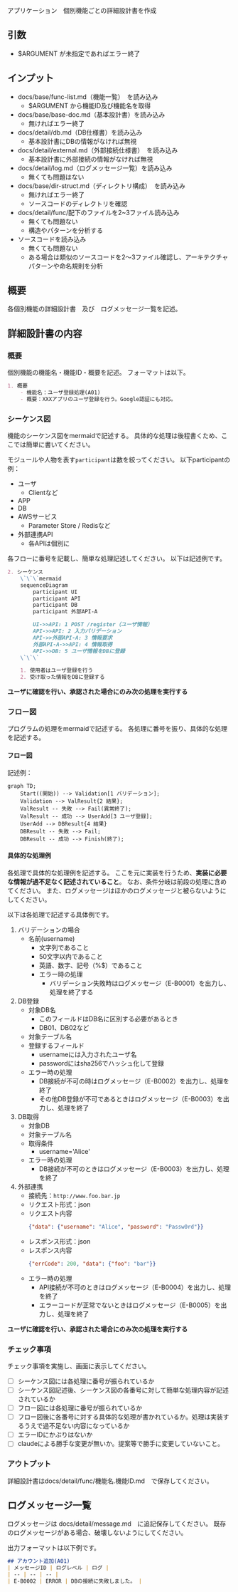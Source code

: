 アプリケーション　個別機能ごとの詳細設計書を作成

## 引数
- $ARGUMENT が未指定であればエラー終了

## インプット
- docs/base/func-list.md（機能一覧）　を読み込み
    - $ARGUMENT から機能ID及び機能名を取得
- docs/base/base-doc.md（基本設計書）を読み込み
    - 無ければエラー終了
- docs/detail/db.md（DB仕様書）を読み込み
    - 基本設計書にDBの情報がなければ無視
- docs/detail/external.md（外部接続仕様書）　を読み込み
    - 基本設計書に外部接続の情報がなければ無視
- docs/detail/log.md（ログメッセージ一覧）を読み込み
    - 無くても問題はない
- docs/base/dir-struct.md（ディレクトリ構成）　を読み込み
    - 無ければエラー終了
    - ソースコードのディレクトリを確認
- docs/detail/func/配下のファイルを2~3ファイル読み込み
    - 無くても問題ない
    - 構造やパターンを分析する
- ソースコードを読み込み
    - 無くても問題ない
    - ある場合は類似のソースコードを2～3ファイル確認し、アーキテクチャパターンや命名規則を分析

## 概要
各個別機能の詳細設計書　及び　ログメッセージ一覧を記述。

## 詳細設計書の内容

### 概要
個別機能の機能名・機能ID・概要を記述。
フォーマットは以下。

```markdown
1. 概要
    - 機能名：ユーザ登録処理(A01)
    - 概要：XXXアプリのユーザ登録を行う。Google認証にも対応。
```

### シーケンス図
機能のシーケンス図をmermaidで記述する。
具体的な処理は後程書くため、ここでは簡単に書いてください。

モジュールや人物を表す`participant`は数を絞ってください。
以下participantの例：
- ユーザ
    - Clientなど
- APP
- DB
- AWSサービス
    - Parameter Store / Redisなど
- 外部連携API
    - 各APIは個別に

各フローに番号を記載し、簡単な処理記述してください。
以下は記述例です。

```markdown
2. シーケンス
    \`\`\`mermaid
    sequenceDiagram
        participant UI
        participant API
        participant DB
        participant 外部API-A

        UI->>API: 1 POST /register（ユーザ情報）
        API->>API: 2 入力バリデーション
        API->>外部API-A: 3 情報要求
        外部API-A->>API: 4 情報取得
        API->>DB: 5 ユーザ情報をDBに登録
    \`\`\`

    1. 使用者はユーザ登録を行う
    2. 受け取った情報をDBに登録する
```

**ユーザに確認を行い、承認された場合にのみ次の処理を実行する**

### フロー図
プログラムの処理をmermaidで記述する。
各処理に番号を振り、具体的な処理を記述する。

#### フロー図
記述例：
```mermaid
graph TD;
    Start((開始)) --> Validation[1 バリデーション];
    Validation --> ValResult{2 結果};
    ValResult -- 失敗 --> Fail(異常終了);
    ValResult -- 成功 --> UserAdd[3 ユーザ登録];
    UserAdd --> DBResult{4 結果}
    DBResult -- 失敗 --> Fail;
    DBResult -- 成功 --> Finish(終了);
```

#### 具体的な処理例
各処理で具体的な処理例を記述する。
ここを元に実装を行うため、**実装に必要な情報が過不足なく記述されていること**。
なお、条件分岐は前段の処理に含めてください。
また、ログメッセージはほかのログメッセージと被らないようにしてください。

以下は各処理で記述する具体例です。
1. バリデーションの場合
    - 名前(username)
        - 文字列であること
        - 50文字以内であること
        - 英語、数字、記号（%$）であること
        - エラー時の処理
            - バリデーション失敗時はログメッセージ（E-B0001）を出力し、処理を終了する
2. DB登録
    - 対象DB名
        - このフィールドはDB名に区別する必要があるとき
        - DB01、DB02など
    - 対象テーブル名
    - 登録するフィールド
        - usernameには入力されたユーザ名
        - passwordにはsha256でハッシュ化して登録
    - エラー時の処理
        - DB接続が不可の時はログメッセージ（E-B0002）を出力し、処理を終了
        - その他DB登録が不可であるときはログメッセージ（E-B0003）を出力し、処理を終了
3. DB取得
    - 対象DB
    - 対象テーブル名
    - 取得条件
        - username='Alice'
    - エラー時の処理
        - DB接続が不可のときはログメッセージ（E-B0003）を出力し、処理を終了
4. 外部連携
    - 接続先：`http://www.foo.bar.jp`
    - リクエスト形式：json
    - リクエスト内容
        ```json
        {"data": {"username": "Alice", "password": "Passw0rd"}}
        ```
    - レスポンス形式：json
    - レスポンス内容
        ```json
        {"errCode": 200, "data": {"foo": "bar"}}
        ```
    - エラー時の処理
        - API接続が不可のときはログメッセージ（E-B0004）を出力し、処理を終了
        - エラーコードが正常でないときはログメッセージ（E-B0005）を出力し、処理を終了

**ユーザに確認を行い、承認された場合にのみ次の処理を実行する**

### チェック事項
チェック事項を実施し、画面に表示してください。
- [ ] シーケンス図には各処理に番号が振られているか
- [ ] シーケンス図記述後、シーケンス図の各番号に対して簡単な処理内容が記述されているか
- [ ] フロー図には各処理に番号が振られているか
- [ ] フロー図後に各番号に対する具体的な処理が書かれているか。処理は実装するうえで過不足ない内容になっているか
- [ ] エラーIDにかぶりはないか
- [ ] claudeによる勝手な変更が無いか。提案等で勝手に変更していないこと。

### アウトプット
詳細設計書はdocs/detail/func/機能名.機能ID.md　で保存してください。

## ログメッセージ一覧
ログメッセージは docs/detail/message.md　に追記保存してください。
既存のログメッセージがある場合、破壊しないようにしてください。

出力フォーマットは以下例です。

```markdown
## アカウント追加(A01)
| メッセージID | ログレベル | ログ |
| -- | -- | -- |
| E-B0002 | ERROR | DBの接続に失敗しました。 |
```
